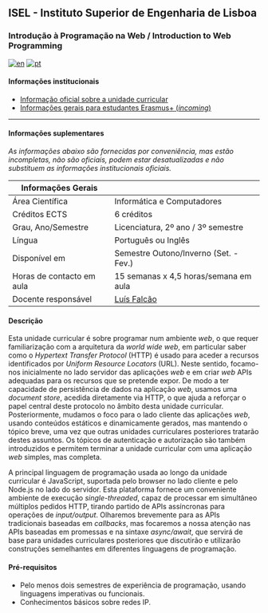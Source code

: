 ## ISEL - Instituto Superior de Engenharia de Lisboa
### Introdução à Programação na Web  / Introduction to Web Programming
[![en](https://img.shields.io/badge/lang-en-red.svg)](https://github.com/isel-leic-ipw/info/blob/main/README.md)
[![pt](https://img.shields.io/badge/lang-pt-green.svg)](https://github.com/isel-leic-ipw/info/blob/main/README.pt.md)

#### Informações institucionais
* [Informação oficial sobre a unidade curricular](https://www.isel.pt/leic/introducao-programacao-na-web)
* [Informações gerais para estudantes Erasmus+ (*incoming*)](https://www.isel.pt/ensino/programas-de-mobilidade/erasmus-alunos-incoming/informacoes-gerais)

---

#### Informações suplementares
*As informações abaixo são fornecidas por conveniência, mas estão incompletas, não são oficiais, podem estar desatualizadas e não substituem as informações institucionais oficiais.*

| Informações Gerais        |                                           |
|---------------------------|-------------------------------------------|
| Área Científica           | Informática e Computadores                |
| Créditos ECTS             | 6 créditos                                |
| Grau, Ano/Semestre        | Licenciatura, 2º ano / 3º semestre        |
| Língua                    | Português ou Inglês                       |
| Disponível em             | Semestre Outono/Inverno (Set. - Fev.)     |
| Horas de contacto em aula | 15 semanas x 4,5 horas/semana em aula     |
| Docente responsável       | [Luís Falcão](mailto:luis.falcao@isel.pt) |

#### Descrição
Esta unidade curricular é sobre programar num ambiente *web*, o que requer familiarização com a arquitetura da *world wide web*, em particular saber como o *Hypertext Transfer Protocol* (HTTP) é usado para aceder a recursos identificados por *Uniform Resource Locators* (URL). Neste sentido, focamo-nos inicialmente no lado servidor das aplicações *web* e em criar *web* APIs adequadas para os recursos que se pretende expor. De modo a ter capacidade de persistência de dados na aplicação *web*, usamos uma *document store*, acedida diretamente via HTTP, o que ajuda a reforçar o papel central deste protocolo no âmbito desta unidade curricular. Posteriormente, mudamos o foco para o lado cliente das aplicações *web*, usando conteúdos estáticos e dinamicamente gerados, mas mantendo o tópico breve, uma vez que outras unidades curriculares posteriores tratarão destes assuntos. Os tópicos de autenticação e autorização são também introduzidos e permitem terminar a unidade curricular com uma aplicação *web* simples, mas completa.   
 
A principal linguagem de programação usada ao longo da unidade curricular é JavaScript, suportada pelo browser no lado cliente e pelo Node.js no lado do servidor. Esta plataforma fornece um conveniente ambiente de execução *single-threaded*, capaz de processar em simultâneo múltiplos pedidos HTTP, tirando partido de APIs assíncronas para operações de *input/output*. Olharemos brevemente para as APIs tradicionais baseadas em *callbacks*, mas focaremos a nossa atenção nas APIs baseadas em promessas e na sintaxe *async/await*, que servirá de base para unidades curriculares posteriores que discutirão e utilizarão construções semelhantes em diferentes linguagens de programação.

#### Pré-requisitos
* Pelo menos dois semestres de experiência de programação, usando linguagens imperativas ou funcionais.
* Conhecimentos básicos sobre redes IP.
